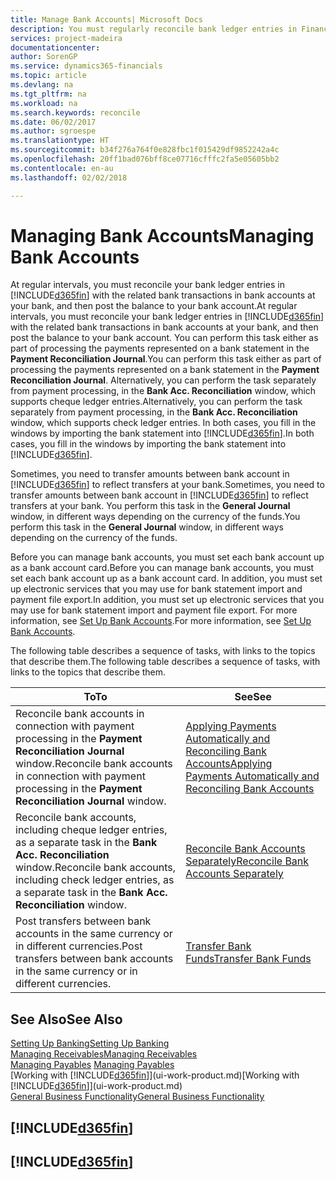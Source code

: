 ```yaml
---
title: Manage Bank Accounts| Microsoft Docs
description: You must regularly reconcile bank ledger entries in Financials with the related bank transactions in your bank accounts.
services: project-madeira
documentationcenter: 
author: SorenGP
ms.service: dynamics365-financials
ms.topic: article
ms.devlang: na
ms.tgt_pltfrm: na
ms.workload: na
ms.search.keywords: reconcile
ms.date: 06/02/2017
ms.author: sgroespe
ms.translationtype: HT
ms.sourcegitcommit: b34f276a764f0e828fbc1f015429df9852242a4c
ms.openlocfilehash: 20ff1bad076bff8ce07716cfffc2fa5e05605bb2
ms.contentlocale: en-au
ms.lasthandoff: 02/02/2018

---
```

# <a name="managing-bank-accounts"></a><span data-ttu-id="70c63-103">Managing Bank Accounts</span><span class="sxs-lookup"><span data-stu-id="70c63-103">Managing Bank Accounts</span></span>
<span data-ttu-id="70c63-104">At regular intervals, you must reconcile your bank ledger entries in [!INCLUDE[d365fin](includes/d365fin_md.md)] with the related bank transactions in bank accounts at your bank, and then post the balance to your bank account.</span><span class="sxs-lookup"><span data-stu-id="70c63-104">At regular intervals, you must reconcile your bank ledger entries in [!INCLUDE[d365fin](includes/d365fin_md.md)] with the related bank transactions in bank accounts at your bank, and then post the balance to your bank account.</span></span> <span data-ttu-id="70c63-105">You can perform this task either as part of processing the payments represented on a bank statement in the **Payment Reconciliation Journal**.</span><span class="sxs-lookup"><span data-stu-id="70c63-105">You can perform this task either as part of processing the payments represented on a bank statement in the **Payment Reconciliation Journal**.</span></span> <span data-ttu-id="70c63-106">Alternatively, you can perform the task separately from payment processing, in the **Bank Acc. Reconciliation** window, which supports cheque ledger entries.</span><span class="sxs-lookup"><span data-stu-id="70c63-106">Alternatively, you can perform the task separately from payment processing, in the **Bank Acc. Reconciliation** window, which supports check ledger entries.</span></span> <span data-ttu-id="70c63-107">In both cases, you fill in the windows by importing the bank statement into [!INCLUDE[d365fin](includes/d365fin_md.md)].</span><span class="sxs-lookup"><span data-stu-id="70c63-107">In both cases, you fill in the windows by importing the bank statement into [!INCLUDE[d365fin](includes/d365fin_md.md)].</span></span>

<span data-ttu-id="70c63-108">Sometimes, you need to transfer amounts between bank account in [!INCLUDE[d365fin](includes/d365fin_md.md)] to reflect transfers at your bank.</span><span class="sxs-lookup"><span data-stu-id="70c63-108">Sometimes, you need to transfer amounts between bank account in [!INCLUDE[d365fin](includes/d365fin_md.md)] to reflect transfers at your bank.</span></span> <span data-ttu-id="70c63-109">You perform this task in the **General Journal** window, in different ways depending on the currency of the funds.</span><span class="sxs-lookup"><span data-stu-id="70c63-109">You perform this task in the **General Journal** window, in different ways depending on the currency of the funds.</span></span>

<span data-ttu-id="70c63-110">Before you can manage bank accounts, you must set each bank account up as a bank account card.</span><span class="sxs-lookup"><span data-stu-id="70c63-110">Before you can manage bank accounts, you must set each bank account up as a bank account card.</span></span> <span data-ttu-id="70c63-111">In addition, you must set up electronic services that you may use for bank statement import and payment file export.</span><span class="sxs-lookup"><span data-stu-id="70c63-111">In addition, you must set up electronic services that you may use for bank statement import and payment file export.</span></span> <span data-ttu-id="70c63-112">For more information, see [Set Up Bank Accounts](bank-setup-banking.md).</span><span class="sxs-lookup"><span data-stu-id="70c63-112">For more information, see [Set Up Bank Accounts](bank-setup-banking.md).</span></span>

<span data-ttu-id="70c63-113">The following table describes a sequence of tasks, with links to the topics that describe them.</span><span class="sxs-lookup"><span data-stu-id="70c63-113">The following table describes a sequence of tasks, with links to the topics that describe them.</span></span>

| <span data-ttu-id="70c63-114">To</span><span class="sxs-lookup"><span data-stu-id="70c63-114">To</span></span> | <span data-ttu-id="70c63-115">See</span><span class="sxs-lookup"><span data-stu-id="70c63-115">See</span></span> |
| --- | --- |
| <span data-ttu-id="70c63-116">Reconcile bank accounts in connection with payment processing in the **Payment Reconciliation Journal** window.</span><span class="sxs-lookup"><span data-stu-id="70c63-116">Reconcile bank accounts in connection with payment processing in the **Payment Reconciliation Journal** window.</span></span> |[<span data-ttu-id="70c63-117">Applying Payments Automatically and Reconciling Bank Accounts</span><span class="sxs-lookup"><span data-stu-id="70c63-117">Applying Payments Automatically and Reconciling Bank Accounts</span></span>](receivables-apply-payments-auto-reconcile-bank-accounts.md) |
| <span data-ttu-id="70c63-118">Reconcile bank accounts, including cheque ledger entries, as a separate task in the **Bank Acc. Reconciliation** window.</span><span class="sxs-lookup"><span data-stu-id="70c63-118">Reconcile bank accounts, including check ledger entries, as a separate task in the **Bank Acc. Reconciliation** window.</span></span> |[<span data-ttu-id="70c63-119">Reconcile Bank Accounts Separately</span><span class="sxs-lookup"><span data-stu-id="70c63-119">Reconcile Bank Accounts Separately</span></span>](bank-how-reconcile-bank-accounts-separately.md) |
| <span data-ttu-id="70c63-120">Post transfers between bank accounts in the same currency or in different currencies.</span><span class="sxs-lookup"><span data-stu-id="70c63-120">Post transfers between bank accounts in the same currency or in different currencies.</span></span> |[<span data-ttu-id="70c63-121">Transfer Bank Funds</span><span class="sxs-lookup"><span data-stu-id="70c63-121">Transfer Bank Funds</span></span>](bank-how-transfer-bank-funds.md) |

## <a name="see-also"></a><span data-ttu-id="70c63-122">See Also</span><span class="sxs-lookup"><span data-stu-id="70c63-122">See Also</span></span>
[<span data-ttu-id="70c63-123">Setting Up Banking</span><span class="sxs-lookup"><span data-stu-id="70c63-123">Setting Up Banking</span></span>](bank-setup-banking.md)  
[<span data-ttu-id="70c63-124">Managing Receivables</span><span class="sxs-lookup"><span data-stu-id="70c63-124">Managing Receivables</span></span>](receivables-manage-receivables.md)  
<span data-ttu-id="70c63-125">[Managing Payables](payables-manage-payables.md)  </span><span class="sxs-lookup"><span data-stu-id="70c63-125">[Managing Payables](payables-manage-payables.md)  </span></span>  
<span data-ttu-id="70c63-126">[Working with [!INCLUDE[d365fin](includes/d365fin_md.md)]](ui-work-product.md)</span><span class="sxs-lookup"><span data-stu-id="70c63-126">[Working with [!INCLUDE[d365fin](includes/d365fin_md.md)]](ui-work-product.md)</span></span>  
[<span data-ttu-id="70c63-127">General Business Functionality</span><span class="sxs-lookup"><span data-stu-id="70c63-127">General Business Functionality</span></span>](ui-across-business-areas.md)  

## [!INCLUDE[d365fin](includes/free_trial_md.md)]  
## [!INCLUDE[d365fin](includes/training_link_md.md)]


